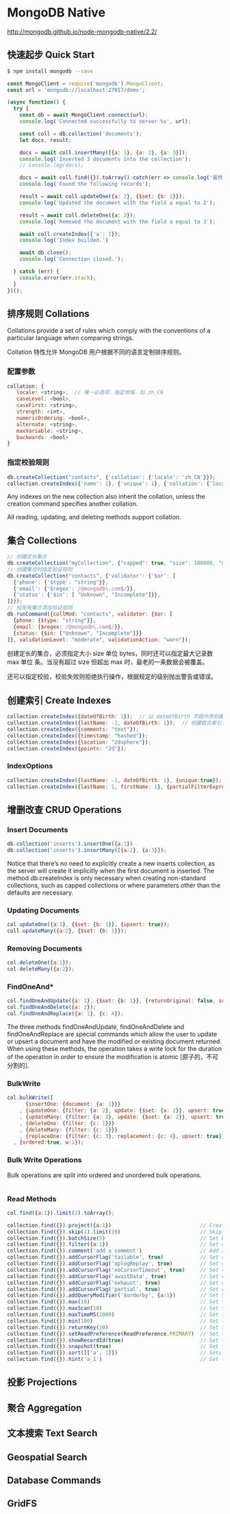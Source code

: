 # MongoDB Native

http://mongodb.github.io/node-mongodb-native/2.2/

## 快速起步 Quick Start

```bash
$ npm install mongodb --save
```

```js
const MongoClient = require('mongodb').MongoClient;
const url = 'mongodb://localhost:27017/demo';

(async function() {
  try {
    const db = await MongoClient.connect(url);
    console.log('Connected successfully to server %s', url);

    const coll = db.collection('documents');
    let docs, result;

    docs = await coll.insertMany([{a: 1}, {a: 2}, {a: 3}]);
    console.log('Inserted 3 documents into the collection');
    // console.log(docs);

    docs = await coll.find({}).toArray().catch(err => console.log('虽然出错了，但程序继续执行！'));
    console.log('Found the following records');

    result = await coll.updateOne({a: 2}, {$set: {b: 1}});
    console.log('Updated the document with the field a equal to 2');

    result = await coll.deleteOne({a: 3});
    console.log('Removed the document with the field a equal to 3');

    await coll.createIndex({'a': 1});
    console.log('Index builded.')

    await db.close();
    console.log('Connection closed.');

  } catch (err) {
    console.error(err.stack);
  }
})();
```

## 排序规则 Collations

Collations provide a set of rules which comply with the conventions of a particular language when comparing strings.

Collation 特性允许 MongoDB 用户根据不同的语言定制排序规则。

### 配置参数

```js
collation: {
   locale: <string>,  // 唯一必选项，指定地域，如 zh_CN
   caseLevel: <bool>,
   caseFirst: <string>,
   strength: <int>,
   numericOrdering: <bool>,
   alternate: <string>,
   maxVariable: <string>,
   backwards: <bool>
}
```

### 指定校验规则

```js
db.createCollection("contacts", {'collation': {'locale': 'zh_CN'}});
collection.createIndex({'name': 1}, {'unique': 1}, {'collation': {'locale': 'en_US'}});
```

Any indexes on the new collection also inherit the collation, unless the creation command specifies another collation.

All reading, updating, and deleting methods support collation.


## 集合 Collections

```js
// 创建定长集合
db.createCollection("myCollection", {"capped": true, "size": 100000, "max": 5000});
// 创建集合时指定验证规则
db.createCollection("contacts", {'validator': {'$or': [
  {'phone': {'$type': "string"}},
  {'email': {'$regex': /@mongodb\.com$/}},
  {'status': {'$in': [ "Unknown", "Incomplete"]}},
]}});
// 给现有集合添加验证规则
db.runCommand({collMod: "contacts", validator: {$or: [
  {phone: {$type: "string"}},
  {email: {$regex: /@mongodb\.com$/}},
  {status: {$in: ["Unknown", "Incomplete"]}}
]}, validationLevel: "moderate", validationAction: "warn"});
```

创建定长的集合，必须指定大小 size 单位 bytes，同时还可以指定最大记录数 max 单位 条。当没有超过 size 但超出 max 时，最老的一条数据会被覆盖。

还可以指定校验，校验失败则拒绝执行操作，根据规定的级别抛出警告或错误。


## 创建索引 Create Indexes

```js
collection.createIndex({dateOfBirth: 1});  // 以 dateOfBirth 字段升序创建索引，1 指升序 -1 降序
collection.createIndex({lastName: -1, dateOfBirth: 1});  // 创建联合索引
collection.createIndex({comments: "text"});
collection.createIndex({timestamp: "hashed"});
collection.createIndex({location: "2dsphere"});
collection.createIndex({points: "2d"});
```

### IndexOptions

```js
collection.createIndex({lastName: -1, dateOfBirth: 1}, {unique:true});
collection.createIndex({lastName: 1, firstName: 1}, {partialFilterExpression: {points: {$gt: 5}}});
```


## 增删改查 CRUD Operations

### Insert Documents

```js
db.collection('inserts').insertOne({a:1})
db.collection('inserts').insertMany([{a:2}, {a:3}]);
```

Notice that there’s no need to explicitly create a new inserts collection, as the server will create it implicitly when the first document is inserted.
The method db.createIndex is only necessary when creating non-standard collections, such as capped collections or where parameters other than the defaults are necessary.

### Updating Documents

```js
col.updateOne({a:3}, {$set: {b: 1}}, {upsert: true});
coll.updateMany({a:2}, {$set: {b: 1}});
```

### Removing Documents

```js
col.deleteOne({a:1});
col.deleteMany({a:2});
```

### FindOneAnd*

```js
col.findOneAndUpdate({a: 1}, {$set: {b: 1}}, {returnOriginal: false, sort: [[a,1]], upsert: true});
col.findOneAndDelete({a: 2});
col.findOneAndReplace({a: 1}, {c: 4});
```

The three methods findOneAndUpdate, findOneAndDelete and findOneAndReplace are special commands which allow the user to update or upsert a document and have the modified or existing document returned. When using these methods, the operation takes a write lock for the duration of the operation in order to ensure the modification is atomic [原子的，不可分割的].

### BulkWrite

```js
col.bulkWrite([
      {insertOne: {document: {a: 1}}}
    , {updateOne: {filter: {a: 2}, update: {$set: {a: 2}}, upsert: true}}
    , {updateMany: {filter: {a: 2}, update: {$set: {a: 2}}, upsert: true}}
    , {deleteOne: {filter: {c: 1}}}
    , {deleteMany: {filter: {c: 1}}}
    , {replaceOne: {filter: {c: 3}, replacement: {c: 4}, upsert: true}}]
  , {ordered:true, w:1});
```

### Bulk Write Operations

Bulk operations are split into ordered and unordered bulk operations.

```js

```

### Read Methods

```js
col.find({a:1}).limit(2).toArray();

```

```js
collection.find({}).project({a:1})                             // Create a projection of field a
collection.find({}).skip(1).limit(10)                          // Skip 1 and limit 10
collection.find({}).batchSize(5)                               // Set batchSize on cursor to 5
collection.find({}).filter({a:1})                              // Set query on the cursor
collection.find({}).comment('add a comment')                   // Add a comment to the query
collection.find({}).addCursorFlag('tailable', true)            // Set cursor as tailable
collection.find({}).addCursorFlag('oplogReplay', true)         // Set cursor as oplogReplay
collection.find({}).addCursorFlag('noCursorTimeout', true)     // Set cursor as noCursorTimeout
collection.find({}).addCursorFlag('awaitData', true)           // Set cursor as awaitData
collection.find({}).addCursorFlag('exhaust', true)             // Set cursor as exhaust
collection.find({}).addCursorFlag('partial', true)             // Set cursor as partial
collection.find({}).addQueryModifier('$orderby', {a:1})        // Set $orderby {a:1}
collection.find({}).max(10)                                    // Set the cursor maxScan
collection.find({}).maxScan(10)                                // Set the cursor maxScan
collection.find({}).maxTimeMS(1000)                            // Set the cursor maxTimeMS
collection.find({}).min(100)                                   // Set the cursor min
collection.find({}).returnKey(10)                              // Set the cursor returnKey
collection.find({}).setReadPreference(ReadPreference.PRIMARY)  // Set the cursor readPreference
collection.find({}).showRecordId(true)                         // Set the cursor showRecordId
collection.find({}).snapshot(true)                             // Set the cursor snapshot
collection.find({}).sort([['a', 1]])                           // Sets the sort order of the cursor query
collection.find({}).hint('a_1')                                // Set the cursor hint
```

## 投影 Projections

## 聚合 Aggregation

## 文本搜索 Text Search

## Geospatial Search

## Database Commands

## GridFS















